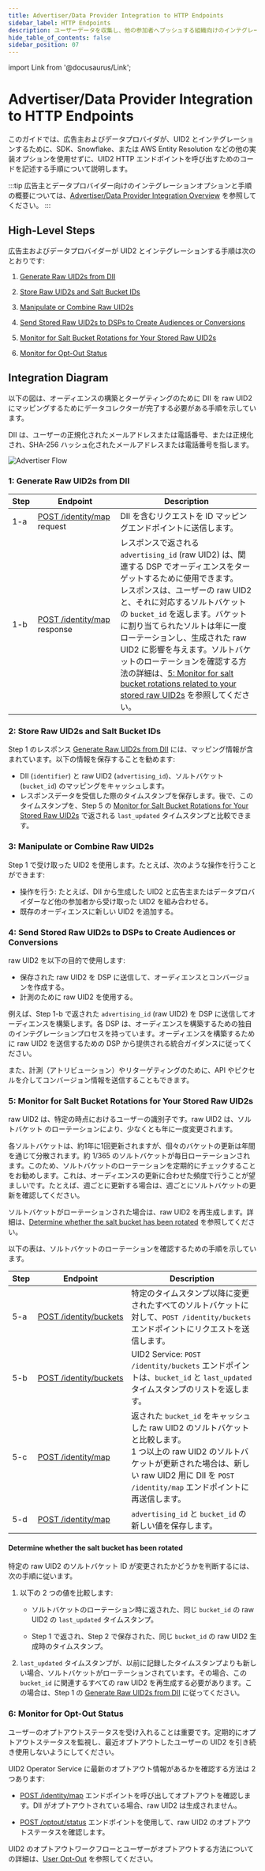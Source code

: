 ```yaml
---
title: Advertiser/Data Provider Integration to HTTP Endpoints
sidebar_label: HTTP Endpoints
description: ユーザーデータを収集し、他の参加者へプッシュする組織向けのインテグレーション、SDK や Snowflake ではなく HTTP エンドポイントへのコーディング。
hide_table_of_contents: false
sidebar_position: 07
---
```


import Link from '@docusaurus/Link';

# Advertiser/Data Provider Integration to HTTP Endpoints

このガイドでは、広告主およびデータプロバイダが、UID2 とインテグレーションするために、SDK、Snowflake、または AWS Entity Resolution などの他の実装オプションを使用せずに、UID2 HTTP エンドポイントを呼び出すためのコードを記述する手順について説明します。

:::tip
広告主とデータプロバイダー向けのインテグレーションオプションと手順の概要については、[Advertiser/Data Provider Integration Overview](integration-advertiser-dataprovider-overview.md) を参照してください。
:::

## High-Level Steps

広告主およびデータプロバイダーが UID2 とインテグレーションする手順は次のとおりです:

1. [Generate Raw UID2s from DII](#1-generate-raw-uid2s-from-dii)

2. [Store Raw UID2s and Salt Bucket IDs](#2-store-raw-uid2s-and-salt-bucket-ids)

3. [Manipulate or Combine Raw UID2s](#3-manipulate-or-combine-raw-uid2s)

4. [Send Stored Raw UID2s to DSPs to Create Audiences or Conversions](#4-send-stored-raw-uid2s-to-dsps-to-create-audiences-or-conversions)

5. [Monitor for Salt Bucket Rotations for Your Stored Raw UID2s](#5-monitor-for-salt-bucket-rotations-for-your-stored-raw-uid2s)

6. [Monitor for Opt-Out Status](#6-monitor-for-opt-out-status)

## Integration Diagram

以下の図は、オーディエンスの構築とターゲティングのために DII を raw UID2 にマッピングするためにデータコレクターが完了する必要がある手順を示しています。

DII は、ユーザーの正規化されたメールアドレスまたは電話番号、または正規化され、SHA-256 ハッシュ化されたメールアドレスまたは電話番号を指します。

![Advertiser Flow](images/advertiser-flow-endpoints-mermaid.png)

<!-- diagram source: resource/advertiser-flow-endpoints-mermaid.md.bak -->

### 1: Generate Raw UID2s from DII

| Step | Endpoint | Description |
| --- | --- | --- |
| 1-a | [POST&nbsp;/identity/map](../endpoints/post-identity-map.md) request | DII を含むリクエストを ID マッピングエンドポイントに送信します。 |
| 1-b | [POST&nbsp;/identity/map](../endpoints/post-identity-map.md) response | レスポンスで返される `advertising_id` (raw UID2) は、関連する DSP でオーディエンスをターゲットするために使用できます。<br/>レスポンスは、ユーザーの raw UID2 と、それに対応するソルトバケットの `bucket_id` を返します。バケットに割り当てられたソルトは年に一度ローテーションし、生成された raw UID2 に影響を与えます。ソルトバケットのローテーションを確認する方法の詳細は、[5: Monitor for salt bucket rotations related to your stored raw UID2s](#5-monitor-for-salt-bucket-rotations-for-your-stored-raw-uid2s) を参照してください。 |

### 2: Store Raw UID2s and Salt Bucket IDs

Step 1 のレスポンス [Generate Raw UID2s from DII](#1-generate-raw-uid2s-from-dii) には、マッピング情報が含まれています。以下の情報を保存することを勧めます:

- DII (`identifier`) と raw UID2 (`advertising_id`)、ソルトバケット (`bucket_id`) のマッピングをキャッシュします。
- レスポンスデータを受信した際のタイムスタンプを保存します。後で、このタイムスタンプを、Step 5 の [Monitor for Salt Bucket Rotations for Your Stored Raw UID2s](#5-monitor-for-salt-bucket-rotations-for-your-stored-raw-uid2s) で返される `last_updated` タイムスタンプと比較できます。

### 3: Manipulate or Combine Raw UID2s

Step 1 で受け取った UID2 を使用します。たとえば、次のような操作を行うことができます:

- 操作を行う: たとえば、DII から生成した UID2 と広告主またはデータプロバイダーなど他の参加者から受け取った UID2 を組み合わせる。
- 既存のオーディエンスに新しい UID2 を追加する。

### 4: Send Stored Raw UID2s to DSPs to Create Audiences or Conversions

raw UID2 を以下の目的で使用します:

   - 保存された raw UID2 を DSP に送信して、オーディエンスとコンバージョンを作成する。
   - 計測のために raw UID2 を使用する。

例えば、Step 1-b で返された `advertising_id` (<Link href="../ref-info/glossary-uid#gl-raw-uid2">raw UID2</Link>) を DSP に送信してオーディエンスを構築します。各 DSP は、オーディエンスを構築するための独自のインテグレーションプロセスを持っています。オーディエンスを構築するために raw UID2 を送信するための DSP から提供される統合ガイダンスに従ってください。

また、計測（アトリビューション）やリターゲティングのために、API やピクセルを介してコンバージョン情報を送信することもできます。

### 5: Monitor for Salt Bucket Rotations for Your Stored Raw UID2s

raw UID2 は、特定の時点におけるユーザーの識別子です。raw UID2 は、<Link href="../ref-info/glossary-uid#gl-salt-bucket">ソルトバケット</Link> のローテーションにより、少なくとも年に一度変更されます。

各ソルトバケットは、約1年に1回更新されますが、個々のバケットの更新は年間を通じて分散されます。約 1/365 のソルトバケットが毎日ローテーションされます。このため、ソルトバケットのローテーションを定期的にチェックすることをお勧めします。これは、オーディエンスの更新に合わせた頻度で行うことが望ましいです。たとえば、週ごとに更新する場合は、週ごとにソルトバケットの更新を確認してください。

ソルトバケットがローテーションされた場合は、raw UID2 を再生成します。詳細は、[Determine whether the salt bucket has been rotated](#determine-whether-the-salt-bucket-has-been-rotated) を参照してください。

以下の表は、ソルトバケットのローテーションを確認するための手順を示しています。

| Step | Endpoint | Description |
| --- | --- | --- |
| 5-a | [POST&nbsp;/identity/buckets](../endpoints/post-identity-buckets.md) | 特定のタイムスタンプ以降に変更されたすべてのソルトバケットに対して、`POST /identity/buckets` エンドポイントにリクエストを送信します。 |
| 5-b | [POST&nbsp;/identity/buckets](../endpoints/post-identity-buckets.md) | UID2 Service: `POST /identity/buckets` エンドポイントは、`bucket_id` と `last_updated` タイムスタンプのリストを返します。 |
| 5-c | [POST&nbsp;/identity/map](../endpoints/post-identity-map.md) | 返された `bucket_id` をキャッシュした raw UID2 のソルトバケットと比較します。<br/>1 つ以上の raw UID2 のソルトバケットが更新された場合は、新しい raw UID2 用に DII を `POST /identity/map` エンドポイントに再送信します。 |
| 5-d | [POST&nbsp;/identity/map](../endpoints/post-identity-map.md) | `advertising_id` と `bucket_id` の新しい値を保存します。 |

#### Determine whether the salt bucket has been rotated

特定の raw UID2 のソルトバケット ID が変更されたかどうかを判断するには、次の手順に従います。

1. 以下の 2 つの値を比較します:

   - ソルトバケットのローテーション時に返された、同じ `bucket_id` の raw UID2 の `last_updated` タイムスタンプ。
   
   - Step 1 で返され、Step 2 で保存された、同じ `bucket_id` の raw UID2 生成時のタイムスタンプ。

1. `last_updated` タイムスタンプが、以前に記録したタイムスタンプよりも新しい場合、ソルトバケットがローテーションされています。その場合、この `bucket_id` に関連するすべての raw UID2 を再生成する必要があります。この場合は、Step 1 の [Generate Raw UID2s from DII](#1-generate-raw-uid2s-from-dii) に従ってください。

### 6: Monitor for Opt-Out Status

ユーザーのオプトアウトステータスを受け入れることは重要です。定期的にオプトアウトステータスを監視し、最近オプトアウトしたユーザーの UID2 を引き続き使用しないようにしてください。

UID2 <Link href="../ref-info/glossary-uid#gl-operator-service">Operator Service</Link> に最新のオプトアウト情報があるかを確認する方法は 2 つあります:

- [POST&nbsp;/identity/map](../endpoints/post-identity-map.md) エンドポイントを呼び出してオプトアウトを確認します。DII がオプトアウトされている場合、raw UID2 は生成されません。

- [POST&nbsp;/optout/status](../endpoints/post-optout-status.md) エンドポイントを使用して、raw UID2 のオプトアウトステータスを確認します。

UID2 のオプトアウトワークフローとユーザーがオプトアウトする方法についての詳細は、[User Opt-Out](../getting-started/gs-opt-out.md) を参照してください。
